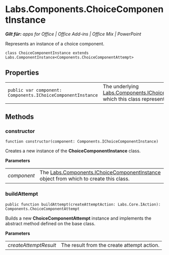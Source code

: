 
# Labs.Components.ChoiceComponentInstance

 _**Gilt für:** apps for Office | Office Add-ins | Office Mix | PowerPoint_

Represents an instance of a choice component.

```
class ChoiceComponentInstance extends Labs.ComponentInstance<Components.ChoiceComponentAttempt>
```


## Properties


|||
|:-----|:-----|
| `public var component: Components.IChoiceComponentInstance`|The underlying [Labs.Components.IChoiceComponentInstance](../../reference/office-mix/labs.components.ichoicecomponentinstance.md) which this class represents.|

## Methods




### constructor

 `function constructor(component: Components.IChoiceComponentInstance)`

Creates a new instance of the  **ChoiceComponentInstance** class.

 **Parameters**


|||
|:-----|:-----|
| _component_|The [Labs.Components.IChoiceComponentInstance](../../reference/office-mix/labs.components.ichoicecomponentinstance.md) object from which to create this class.|

### buildAttempt

 `public function buildAttempt(createAttemptAction: Labs.Core.IAction): Components.ChoiceComponentAttempt`

Builds a new  **ChoiceComponentAttempt** instance and implements the abstract method defined on the base class.

 **Parameters**


|||
|:-----|:-----|
| _createAttemptResult_|The result from the create attempt action.|
